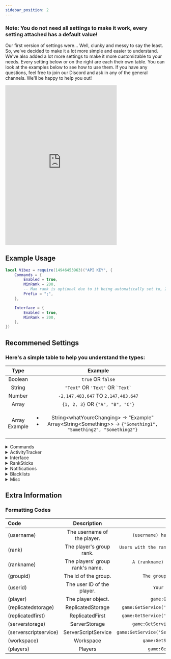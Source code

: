 ```yaml
---
sidebar_position: 2
---
```


<h3>Note: You do not need all settings to make it work, every setting attached has a default value!</h3>

Our first version of settings were... Well, clunky and messy to say the least. So, we've decided to make it a lot more simple and easier to understand. We've also added a lot more settings to make it more customizable to your needs. Every setting below or on the right are each their own table. You can look at the examples below to see how to use them. If you have any questions, feel free to join our Discord and ask in any of the general channels. We'll be happy to help you out!

<iframe src="https://discord.com/widget?id=528920896497516554&theme=dark" width="350" height="500" allowtransparency="true" frameborder="0" sandbox="allow-popups allow-popups-to-escape-sandbox allow-same-origin allow-scripts"></iframe>

## Example Usage

```lua
local Vibez = require(14946453963)("API KEY", {
    Commands = {
        Enabled = true,
        MinRank = 200,
        -- Max rank is optional due to it being automatically set to, 255.
        Prefix = ";",
    },

    Interface = {
        Enabled = true,
        MinRank = 200,
    },
})
```

## Recommened Settings

<h3>Here's a simple table to help you understand the types:</h3>

|       Type        |               Example               |
|:-----------------:|:-----------------------------------:|
|      Boolean      |         `true` OR `false`           |
|      String       | `"Text"` OR `'Text'` OR `` `Text` ``  |
|      Number       | `-2,147,483,647` TO `2,147,483,647` |
|    Array | `{1, 2, 3}` OR `{"A", "B", "C"}` |
| Array <br/> Example | <ul><li>String&lt;whatYoureChanging&gt; → "Example"</li><li>Array&lt;String&lt;Something&gt;&gt; → `{"Something1", "Something2", "Something2"}`</li></ul> |

<details>
<summary>Commands</summary>
<br />

| Setting Name | Type | Default Value | Description |
|:---------:|:---------:|:---------:|:---------:|:---------:|
| Enabled | Boolean | false | Enables/Disables chat commands. |
| useDefaultNames | Boolean | true | Determines whether default names should be included in the alias list. |
| Prefix | String | ! | The prefix for chat commands. |
| MinRank | Number | 255 | The minimum rank required to use chat commands. |
| MaxRank | Number | 255 | The maximum rank required to use chat commands. |
| Alias | Array&lt;\{String&lt;commandName&gt;, String&lt;commandAlias&gt;\}&gt; | {} | The aliases for chat commands. |

</details>

<details>
<summary>ActivityTracker</summary>
<br />

| Setting Name | Type | Default Value | Description |
|:---------:|:---------:|:---------:|:---------:|:---------:|
| Enabled | Boolean | false | Enables/Disables the activity tracker. |
| MinRank | Number | 255 | The minimum rank required to track activity. |
| disableInStudio | Boolean | true | Disables activity tracking in studio. |
| disableWhenAFK | Boolean | false | Disables activity tracking when a player is AFK. |
| delayBeforeAFK | Number | 30 | The amount of time in seconds before a player is marked 'AFK'. |
| kickIfFails | Boolean | false | Kicks players if the activity tracker fails to initialize. |
| failMessage | String | We were unable to initialize the activity tracker for you. Please rejoin the game. | The message sent when the activity tracker fails to initialize. |

</details>

<details>
<summary>Interface</summary>
<br />

| Setting Name | Type | Default Value | Description |
|:---------:|:---------:|:---------:|:---------:|:---------:|
| Enabled | Boolean | false | Enables/Disables the interface. |
| MinRank | Number | 255 | The minimum rank required to use the interface. |
| MaxRank | Number | 255 | The maximum rank required to use the interface. |

</details>

<details>
<summary>RankSticks</summary>
<br />

| Setting Name | Type | Default Value | Description |
|:---------:|:---------:|:---------:|:---------:|:---------:|
| Enabled | Boolean | false | Enables/Disables rank sticks. |
| MinRank | Number | 255 | The minimum rank required to use rank sticks. |
| MaxRank | Number | 255 | The maximum rank required to use rank sticks. |
| sticksModel | Model | Tool? | The model/tool to use as the rank sticks. (Optional) |
| sticksAnimation | Number OR String | "17837716782\|17838391578" | The animation id to use when the stick is clicked. If you have a game that uses both R15 and R6, use a String with the pipe "\|" character to denote ("R15\|R6") versions (Optional) |

</details>

<details>
<summary>Notifications</summary>
<br />

| Setting Name | Type | Default Value | Description |
|:---------:|:---------:|:---------:|:---------:|:---------:|
| Enabled | Boolean | false | Enables/Disables notifications. |
| Font | String | Gotham | The font of the notifications. |
| FontSize | Number | 16 | The size of the content with notifications (Use sizes for mobile). |
| keyboardFontSizeMultiplier | Number | 1.25 | The multiplier for keyboard users. |
| delayUntilRemoval | Number | 20 | The amount of seconds each notification is shown for. |
| entranceTweenInfo | Array&lt;\{String&lt;Style&gt;, String&lt;Direction&gt;, Number&lt;timeItTakes&gt;\}&gt; | `{Style="Quint", Direction="InOut", timeItTakes=1}` | The information of the tween that plays when a new notification appears. |
| exitTweenInfo | Array&lt;\{String&lt;Style&gt;, String&lt;Direction&gt;, Number&lt;timeItTakes&gt;\}&gt; | `{Style="Quint", Direction="InOut", timeItTakes=1}` | The information of the tween that plays when a notification needs to be deleted. |

</details>

<details>
<summary>Blacklists</summary>
<br />

| Setting Name | Type | Default Value | Description |
|:---------:|:---------:|:---------:|:---------:|:---------:|
| Enabled | Boolean | false | Enables/Disables whether blacklists will be kicked upon joining. |
| userIsBlacklistedMessage | String | You have been blacklisted from the game for: &lt;BLACKLIST_REASON&gt; | The kick message presented to the user who's blacklisted. |

</details>

<details>
<summary>Misc</summary>
<br />

| Setting Name | Type | Default Value | Description |
|:---------:|:---------:|:---------:|:---------:|:---------:|
| originLoggerText | String | Game | The text used in the origin logger. |
| rankingCooldown | Number | 30 | Amount of seconds to wait between ranking the same person again. |
| ignoreWarnings | Boolean | false | Ignores warnings. |
| overrideGroupCheckForStudio | Boolean | false | Overrides the group check for studio. |
| isAsync | Boolean | false | Toggles whether upon initialization should yield the current thread or not. |
| createGlobalVariables | Boolean | false | Toggles whether upon initialization should the module create \_G variables to use. |
| checkForUpdates | Boolean | true | Toggles whether we check our GitHub for an updated released version. |

</details>

## Extra Information

### Formatting Codes

| Code | Description | Example |
|:----------|:---------:|-----------:|
| (username) | The username of the player. | `(username) has just been ranked!` |
| (rank) | The player's group rank. | `Users with the rank (rank) were given 3 extra points!` |
| (rankname) | The players' group rank's name. | `A (rankname) has just joined the server!` |
| (groupid) | The id of the group. | `The group's ID is (groupid).` |
| (userid) | The user ID of the player. | `Your UserID is: (userid)` |
| (player) | The player object. | `game:GetService('ROBLOX')` |
| (replicatedstorage)| ReplicatedStorage | `game:GetService('ReplicatedStorage')` |
| (replicatedfirst) | ReplicatedFirst | `game:GetService('ReplicatedStorage')` |
| (serverstorage) | ServerStorage | `game:GetService('ServerStorage')` |
| (serverscriptservice) | ServerScriptService | `game:GetService('ServerScriptService')` |
| (workspace) | Workspace | `game:GetService('Workspace')` |
| (players) | Players | `game:GetService('Players')` |